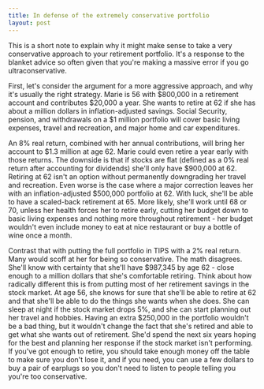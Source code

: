 ```yaml
---
title: In defense of the extremely conservative portfolio
layout: post
---
```

This is a short note to explain why it might make sense to take a very conservative approach to your retirement portfolio. It's a response to the blanket advice so often given that you're making a massive error if you go ultraconservative.

First, let's consider the argument for a more aggressive approach, and why it's usually the right strategy. Marie is 56 with \$800,000 in a retirement account and contributes \$20,000 a year. She wants to retire at 62 if she has about a million dollars in inflation-adjusted savings. Social Security, pension, and withdrawals on a \$1 million portfolio will cover basic living expenses, travel and recreation, and major home and car expenditures.

An 8% real return, combined with her annual contributions, will bring her account to \$1.3 million at age 62. Marie could even retire a year early with those returns. The downside is that if stocks are flat (defined as a 0% real return after accounting for dividends) she'll only have \$900,000 at 62. Retiring at 62 isn't an option without permanently downgrading her travel and recreation. Even worse is the case where a major correction leaves her with an inflation-adjusted \$500,000 portfolio at 62. With luck, she'll be able to have a scaled-back retirement at 65. More likely, she'll work until 68 or 70, unless her health forces her to retire early, cutting her budget down to basic living expenses and nothing more throughout retirement - her budget wouldn't even include money to eat at nice restaurant or buy a bottle of wine once a month.

Contrast that with putting the full portfolio in TIPS with a 2% real return. Many would scoff at her for being so conservative. The math disagrees. She'll know with certainty that she'll have \$987,345 by age 62 - close enough to a million dollars that she's comfortable retiring. Think about how radically different this is from putting most of her retirement savings in the stock market. At age 56, she knows for sure that she'll be able to retire at 62 and that she'll be able to do the things she wants when she does. She can sleep at night if the stock market drops 5%, and she can start planning out her travel and hobbies. Having an extra \$250,000 in the portfolio wouldn't be a bad thing, but it wouldn't change the fact that she's retired and able to get what she wants out of retirement. She'd spend the next six years hoping for the best and planning her response if the stock market isn't performing. If you've got enough to retire, you should take enough money off the table to make sure you don't lose it, and if you need, you can use a few dollars to buy a pair of earplugs so you don't need to listen to people telling you you're too conservative.